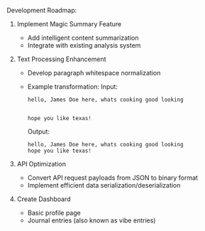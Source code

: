 Development Roadmap:

1. Implement Magic Summary Feature

   - Add intelligent content summarization
   - Integrate with existing analysis system

2. Text Processing Enhancement

   - Develop paragraph whitespace normalization
   - Example transformation:
     Input:

     ```
     hello, James Doe here, whats cooking good looking


     hope you like texas!
     ```

     Output:

     ```
     hello, James Doe here, whats cooking good looking
     hope you like texas!
     ```

3. API Optimization

   - Convert API request payloads from JSON to binary format
   - Implement efficient data serialization/deserialization

4. Create Dashboard
   - Basic profile page
   - Journal entries (also known as vibe entries)
